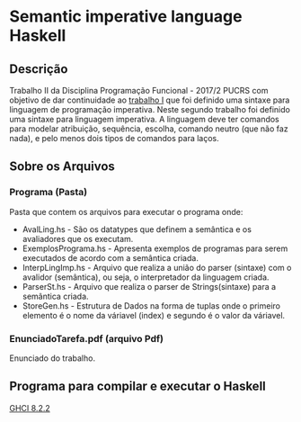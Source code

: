 # Semantic imperative language Haskell #
## Descrição ##

Trabalho II da Disciplina Programação Funcional - 2017/2 PUCRS com objetivo de dar continuidade ao [trabalho I](https://github.com/viniCerutti/T1-Programacao-Funcional) que foi definido uma sintaxe para linguagem de programação imperativa. Neste segundo trabalho foi definido uma sintaxe para linguagem imperativa. A linguagem deve ter comandos para modelar atribuição, sequência, escolha, comando neutro (que não faz nada), e pelo menos dois tipos de comandos para laços.

## Sobre os Arquivos ##
### Programa (Pasta) ###
Pasta que contem os arquivos para executar o programa onde:
* AvalLing.hs - São os datatypes que definem a semântica e os avaliadores que os executam.
* ExemplosPrograma.hs - Apresenta exemplos de programas para serem executados de acordo com a semântica criada.
* InterpLingImp.hs - Arquivo que realiza a união do parser (sintaxe) com o avalidor (semântica), ou seja, o interpretador da linguagem criada.
* ParserSt.hs - Arquivo que realiza o parser de Strings(sintaxe) para a semântica criada.
* StoreGen.hs - Estrutura de Dados na forma de tuplas onde o primeiro elemento é o nome da váriavel (index) e segundo é o valor da váriavel.

 ### EnunciadoTarefa.pdf (arquivo Pdf) ###
 Enunciado do trabalho.
 
 ## Programa para compilar e executar o Haskell ##
 [GHCI 8.2.2](https://www.haskell.org/platform/)

